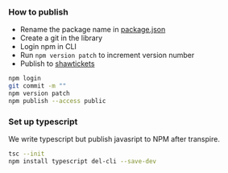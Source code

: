 ### How to publish

- Rename the package name in [package.json](./package.json)
- Create a git in the library
- Login npm in CLI
- Run `npm version patch` to increment version number
- Publish to [shawtickets](https://www.npmjs.com/settings/shawtickets/packages)

```bash
npm login
git commit -m ""
npm version patch
npm publish --access public
```

### Set up typescript

We write typescript but publish javasript to NPM after transpire.

```bash
tsc --init
npm install typescript del-cli --save-dev
```
